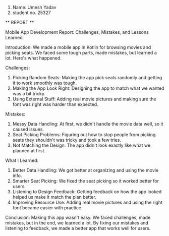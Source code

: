 1. Name: Umesh Yadav
2. student no. 25327

**  REPORT **

Mobile App Development Report: Challenges, Mistakes, and Lessons Learned

Introduction:
We made a mobile app in Kotlin for browsing movies and picking seats. We faced some tough parts, made mistakes, but learned a lot. Here's what happened.

Challenges:

1. Picking Random Seats: Making the app pick seats randomly and getting it to work smoothly was tough.
2. Making the App Look Right: Designing the app to match what we wanted was a bit tricky.
3. Using External Stuff: Adding real movie pictures and making sure the font was right was harder than expected.

Mistakes:
1. Messy Data Handling: At first, we didn't handle the movie data well, so it caused issues.
2. Seat Picking Problems: Figuring out how to stop people from picking seats they shouldn't was tricky and took a few tries.
3. Not Matching the Design: The app didn't look exactly like what we planned at first.

What I Learned:
1. Better Data Handling: We got better at organizing and using the movie info.
2. Smarter Seat Picking: We fixed the seat picking so it worked better for users.
3. Listening to Design Feedback: Getting feedback on how the app looked helped us make it match the plan better.
4. Improving Resource Use: Adding real movie pictures and using the right font became easier with practice.

Conclusion:
Making this app wasn't easy. We faced challenges, made mistakes, but in the end, we learned a lot. By fixing our mistakes and listening to feedback, we made a better app that works well for users.
